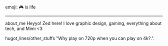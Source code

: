emoji: :video_game: is life 
***
about_me
Heyyo! Zed here! I love graphic design, gaming, everything about tech, and Mimi <3

hugot_lines/other_stuffs
"Why play on 720p when you can play on 4k?.". 
